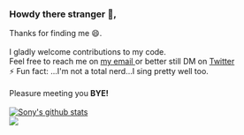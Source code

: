 ### Howdy there stranger 👋,

Thanks for finding me 😄. <br><br>
I gladly welcome contributions to my code.
<br>
Feel free to reach me on <a href = "mailto:atienophyllis032@gmail.com?subject=subject text"> my email </a> or better still DM on <a href = "https://twitter.com/___Leria"> Twitter </a><br>
 ⚡ Fun fact: ...I'm not a total nerd...I sing pretty well too.<br><br>
Pleasure meeting you <b>BYE!</b>
<br><br>
<a href="https://github.com/sonylomo/github-readme-stats">
  <img align="center" src="https://github-readme-stats.vercel.app/api?username=phyleria&show_icons=true&include_all_commits=true&theme=cobalt" alt="Sony's github stats" />
</a><br>
![](https://komarev.com/ghpvc/?username=phyleria&color=grey)

<!--
**phyleria/phyleria** is a ✨ _special_ ✨ repository because its `README.md` (this file) appears on your GitHub profile.

Here are some ideas to get you started:

- 🔭 I’m currently working on ...
- 🌱 I’m currently learning ...
- 👯 I’m looking to collaborate on ...
- 🤔 I’m looking for help with ...
- 💬 Ask me about ...
- 📫 How to reach me: ...
- 😄 Pronouns: ...
- ⚡ Fun fact: ...
-->
